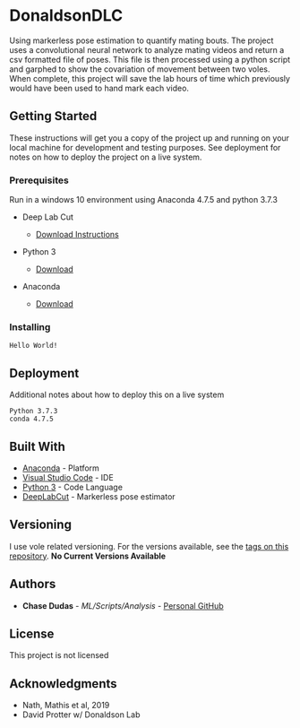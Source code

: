 # DonaldsonDLC
Using markerless pose estimation to quantify mating bouts. The project uses a convolutional neural network to analyze mating videos and return a csv formatted file of poses. This file is then processed using a python script and garphed to show the covariation of movement between two voles. When complete, this project will save the lab hours of time which previously would have been used to hand mark each video. 

## Getting Started

These instructions will get you a copy of the project up and running on your local machine for development and testing purposes. See deployment for notes on how to deploy the project on a live system.

### Prerequisites
Run in a windows 10 environment using Anaconda 4.7.5 and python 3.7.3

- Deep Lab Cut
  - [Download Instructions](http://www.mousemotorlab.org/deeplabcut)

- Python 3
  - [Download](https://www.python.org/downloads/)

- Anaconda
  - [Download](https://www.anaconda.com/distribution/)

### Installing

```Hello World!```
 

## Deployment

Additional notes about how to deploy this on a live system
```
Python 3.7.3
conda 4.7.5
```

## Built With

* [Anaconda](https://www.anaconda.com/) - Platform
* [Visual Studio Code](https://visualstudio.microsoft.com/) - IDE
* [Python 3](https://www.python.org/) - Code Language 
* [DeepLabCut](http://www.mousemotorlab.org/deeplabcut) - Markerless pose estimator


## Versioning

I use vole related versioning. For the versions available, see the [tags on this repository](https://github.com/donaldsonlab/UI-lab-capture/tags). **No Current Versions Available**

## Authors

* **Chase Dudas** - *ML/Scripts/Analysis* - [Personal GitHub](https://github.com/ChaseD13)

## License

This project is not licensed

## Acknowledgments

* Nath, Mathis et al, 2019
* David Protter w/ Donaldson Lab
